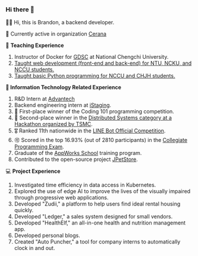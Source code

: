 ### Hi there 👋

👋🏾 Hi, this is Brandon, a backend developer.

🌱 Currently active in organization [Cerana](https://cerana.tech/)

🏫 **Teaching Experience**

1. Instructor of Docker for [GDSC](https://www.facebook.com/gdsc.nccu) at National Chengchi University.
2. [Taught web development (front-end and back-end) for NTU, NCKU, and NCCU students.](https://brandon.cerana.tech/%E5%AE%B6%E6%95%99%E8%AA%B2%E7%A8%8B%E4%BB%8B%E7%B4%B9)
3. [Taught basic Python programming for NCCU and CHJH students.](https://brandon.cerana.tech/%E5%AE%B6%E6%95%99%E8%AA%B2%E7%A8%8B%E4%BB%8B%E7%B4%B9)

**🔬 Information Technology Related Experience**

1. R&D Intern at [Advantech](https://www.advantech.com/en)
2. Backend engineering intern at [iStaging](https://www.istaging.com/zh-tw/).
3. 🥇 First-place winner of the Coding 101 programming competition. 
4. 🥈 Second-place winner in the [Distributed Systems category at a Hackathon organized by TSMC](https://www.tsmc.com/static/english/careers/2023Careerhack/index.html).
5. 🎖️ Ranked 11th nationwide in the [LINE Bot Official Competition](https://contest.bhuntr.com/tw/d1nnsijjhbwkvws64f/winner/).
6. 🉑 Scored in the top 16.93% (out of 2810 participants) in the [Collegiate Programming Exam](https://cpe.cse.nsysu.edu.tw/).
7. Graduate of the [AppWorks School](https://school.appworks.tw/campus-program-batch-3/) training program.
8. Contributed to the open-source project [JPetStore](https://github.com/mybatis/jpetstore-6).

💻 ****Project Experience****

1. Investigated time efficiency in data access in Kubernetes.
2. Explored the use of edge AI to improve the lives of the visually impaired through progressive web applications.
3. Developed "Zudii," a platform to help users find ideal rental housing quickly.
4. Developed "Ledger," a sales system designed for small vendors.
5. Developed "HealthElf," an all-in-one health and nutrition management app.
6. Developed personal blogs.
7. Created "Auto Puncher," a tool for company interns to automatically clock in and out.
